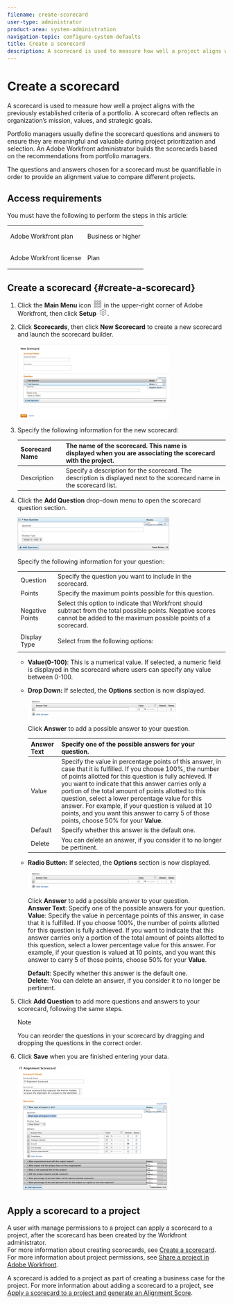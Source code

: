 ```yaml
---
filename: create-scorecard
user-type: administrator
product-area: system-administration
navigation-topic: configure-system-defaults
title: Create a scorecard
description: A scorecard is used to measure how well a project aligns with the previously established criteria of a portfolio. A scorecard often reflects an organization’s mission, values, and strategic goals.
---
```


# Create a scorecard

A scorecard is used to measure how well a project aligns with the previously established criteria of a portfolio. A scorecard often reflects an organization’s mission, values, and strategic goals.

Portfolio managers usually define the scorecard questions and answers to ensure they are meaningful and valuable during project prioritization and selection. An Adobe Workfront administrator builds the scorecards based on the recommendations from portfolio managers.

The questions and answers chosen for a scorecard must be quantifiable in order to provide an alignment value to compare different projects.

## Access requirements

You must have the following to perform the steps in this article:

<table cellspacing="0"> 
 <col> 
 <col> 
 <tbody> 
  <tr> 
   <td role="rowheader">Adobe Workfront plan</td> 
   <td> <p>Business or higher</p> </td> 
  </tr> 
  <tr> 
   <td role="rowheader">Adobe Workfront license</td> 
   <td> <p>Plan </p> </td> 
  </tr> 
 </tbody> 
</table>

## Create a scorecard {#create-a-scorecard}

1. Click the **Main Menu** icon ![](assets/main-menu-icon.png) in the upper-right corner of Adobe Workfront, then click **Setup** ![](assets/gear-icon-settings.png).

1. Click **Scorecards**, then click **New Scorecard** to create a new scorecard and launch the scorecard builder.

   ![new_scorecard.png](assets/new-scorecard-350x173.png)

1. Specify the following information for the new scorecard:

   | Scorecard Name |The name of the scorecard. This name is displayed&nbsp;when you are associating the scorecard with the project. |
   |---|---|
   | Description |Specify a description for the scorecard. The description is displayed next to the scorecard name in the scorecard list. |

1. Click the **Add Question** drop-down menu to open the scorecard question section.

   ![](assets/3-350x76.png)

   Specify the following information for your question:

   <table cellspacing="0"> 
    <col> 
    <col> 
    <tbody> 
     <tr> 
      <td role="rowheader">Question</td> 
      <td>Specify the question you want to include in the scorecard.</td> 
     </tr> 
     <tr> 
      <td role="rowheader">Points</td> 
      <td>Specify the maximum points possible for this&nbsp;question.</td> 
     </tr> 
     <tr> 
      <td role="rowheader">Negative Points</td> 
      <td>Select this option&nbsp;to indicate that Workfront should subtract from the total possible points. Negative scores cannot be added to the maximum possible points of a scorecard.</td> 
     </tr> 
     <tr> 
      <td role="rowheader">Display Type</td> 
      <td> <p>Select from the following options:</p> </td> 
     </tr> 
    </tbody> 
   </table>

   * **Value(0-100)**: This is a numerical value. If selected, a numeric field is displayed in the scorecard where users can specify any value between 0-100.
   * **Drop Down:**&nbsp;If selected, the **Options** section is now displayed.

     ![drop_down_menu_with_answers_UI_for_scorecards.png](assets/drop-down-menu-with-answers-ui-for-scorecards-350x40.png)

     Click **Answer** to add a possible answer to your question.

     | Answer Text |Specify one of the possible answers for your question. |
     |---|---|
     | Value |Specify the value in percentage points of this answer, in case that it is fulfilled. If you choose 100%, the number of points allotted for this question is fully achieved. If you want to indicate that this answer carries only a portion of the total amount of points allotted to this question, select a lower percentage value for this answer. For example, if your question is valued at 10 points, and you want this answer to carry 5 of those points, choose 50% for your **Value**. |
     | Default |Specify whether this answer is the default one. |
     | Delete |You can&nbsp;delete an answer, if you consider it to no longer be pertinent. |

   * **Radio Button:** If selected, the **Options** section is now displayed.

     ![drop_down_menu_with_answers_UI_for_scorecards__1_.png](assets/drop-down-menu-with-answers-ui-for-scorecards--1--350x40.png)

     Click **Answer** to add a possible answer to your question.  
     **Answer Text**: Specify one of the possible answers for your question.  
     **Value**: Specify the value in percentage points of this answer, in case that it is fulfilled. If you choose 100%, the number of points allotted for this question is fully achieved. If you want to indicate that this answer carries only a portion of the total amount of points allotted to this question, select a lower percentage value for this answer. For example, if your question is valued at 10 points, and you want this answer to carry 5 of those points, choose 50% for your **Value**.

     **Default**: Specify whether this answer is the default one.  
     **Delete**: You can&nbsp;delete an answer, if you consider it to no longer be pertinent.

1. Click **Add Question** to add more questions and answers to your scorecard, following the same steps.

   >[!NOTE]
   >
   >You can reorder the questions in your scorecard by dragging and dropping the questions in the correct order.

1. Click **Save** when you are finished entering your data.

   ![](assets/5-350x289.png)

## Apply a scorecard to a project

A user with manage permissions to a project can apply a scorecard to a project, after the scorecard has been created by the Workfront administrator.  
For more information about&nbsp;creating scorecards, see [Create a scorecard](#create-a-scorecard).  
For more information about project permissions, see [Share a project in Adobe Workfront](../../../workfront-basics/grant-and-request-access-to-objects/share-a-project.md).

A scorecard is added to a project as part of creating a business case for the project. For more information about&nbsp;adding a scorecard to a project, see [Apply a scorecard to a project and generate an Alignment Score](../../../manage-work/projects/define-a-business-case/apply-scorecard-to-project-to-generate-alignment-score.md).
